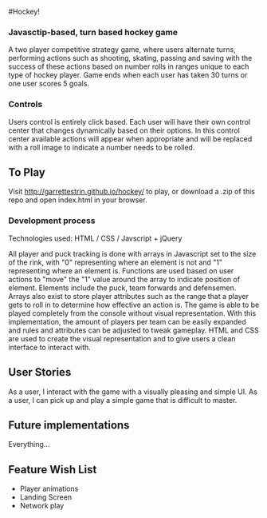 #Hockey!

### Javasctip-based, turn based hockey game

A two player competitive strategy game, where users alternate turns, performing actions such as shooting, skating, passing and saving with the success of these actions based on number rolls in ranges unique to each type of hockey player.
Game ends when each user has taken 30 turns or one user scores 5 goals.

<!-- Put picture here of gameplay -->

### Controls

Users control is entirely click based.  Each user will have their own control center that changes dynamically based on their options.
In this control center available actions will appear when appropriate and will be replaced with a roll image to indicate a number needs to be rolled.

## To Play

Visit http://garrettestrin.github.io/hockey/ to play, or download a .zip of this repo and open index.html in your browser.

### Development process

Technologies used: HTML / CSS / Javscript + jQuery

All player and puck tracking is done with arrays in Javascript set to the size of the rink, with "0" representing where an element is not and "1" representing where an element is.  Functions are used based on user actions to "move" the "1" value around the array to indicate position of element.  Elements include the puck, team forwards and defensemen.  Arrays also exist to store player attributes such as the range that a player gets to roll in to determine how effective an action is.  The game is able to be played completely from the console without visual representation.
With this implementation, the amount of players per team can be easily expanded and rules and attributes can be adjusted to tweak gameplay.
HTML and CSS are used to create the visual representation and to give users a clean interface to interact with.

## User Stories

As a user, I interact with the game with a visually pleasing and simple UI.
As a user, I can pick up and play a simple game that is difficult to master.

## Future implementations

Everything...

## Feature Wish List

* Player animations
* Landing Screen
* Network play
